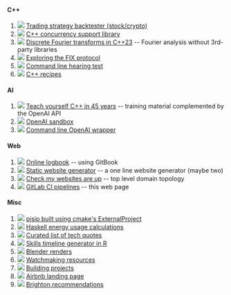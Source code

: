 #### C++

1. [![](https://gitlab.com/germs-dev/bt/badges/main/pipeline.svg)](https://gitlab.com/germs-dev/bt/-/pipelines/) [Trading strategy backtester (stock/crypto)](https://cpp.run/)
1. [![](https://gitlab.com/germs-dev/concurrency-support-library/badges/main/pipeline.svg)](https://gitlab.com/germs-dev/concurrency-support-library/-/pipelines/latest) [C++ concurrency support library](https://threads.cpp.run/)
1. [![](https://gitlab.com/germs-dev/dft/badges/main/pipeline.svg)](https://gitlab.com/germs-dev/dft/-/pipelines/latest) [Discrete Fourier transforms in C++23](https://dft.germs.dev/) -- Fourier analysis without 3rd-party libraries
1. [![](https://gitlab.com/germs-dev/fix/badges/main/pipeline.svg)](https://gitlab.com/germs-dev/fix/pipelines/latest) [Exploring the FIX protocol](https://fix.germs.dev)
1. [![](https://gitlab.com/germs-dev/hear/badges/main/pipeline.svg)](https://gitlab.com/germs-dev/hear/pipelines/latest) [Command line hearing test](https://gitlab.com/germs-dev/hear/)
1. [![](https://gitlab.com/germs-dev/cpp/badges/main/pipeline.svg)](https://gitlab.com/germs-dev/cpp/-/pipelines/latest) [C++ recipes](https://cpp.turpin.dev/)

#### AI

1. [![](https://gitlab.com/germs-dev/cs/badges/main/pipeline.svg)](https://gitlab.com/germs-dev/cs/-/pipelines/) [Teach yourself C++ in 45 years](https://turpin.dev/) -- training material complemented by the OpenAI API
1. [![](https://gitlab.com/germs-dev/openai/badges/main/pipeline.svg)](https://gitlab.com/germs-dev/openai/-/pipelines/latest) [OpenAI sandbox](https://openai.germs.dev/)
1. [![](https://gitlab.com/germs-dev/scripts/badges/main/pipeline.svg)](https://gitlab.com/germs-dev/scripts/-/pipelines/latest) [Command line OpenAI wrapper](https://turpin.cloud/)

<!--
#### R

1. [![](https://gitlab.com/deanturpin/tradeR/badges/main/pipeline.svg)](https://gitlab.com/deanturpin/tradeR/pipelines/latest) [Currency plotting in R](https://deanturpin.gitlab.io/tradeR/)
-->

#### Web

1. [![](https://gitlab.com/germs-dev/deanturpin/badges/main/pipeline.svg)](https://gitlab.com/germs-dev/deanturpin/-/pipelines/latest) [Online logbook](https://turpin.one/) -- using GitBook 
1. [![](https://gitlab.com/germs-dev/webmeup/badges/main/pipeline.svg)](https://gitlab.com/germs-dev/webmeup/-/pipelines/latest) [Static website generator](https://turpin.cloud/#static-website-generator) -- a one line website generator (maybe two)
1. [![](https://gitlab.com/germs-dev/tracehost/badges/main/pipeline.svg)](https://gitlab.com/germs-dev/tracehost/-/pipelines/latest) [Check my websites are up](https://germs.dev/) -- top level domain topology
1. [![](https://gitlab.com/germs-dev/pipelines/badges/main/pipeline.svg)](https://gitlab.com/germs-dev/pipelines/-/pipelines/latest) [GitLab CI pipelines](https://deanturp.in/) -- this web page

#### Misc

1. [![](https://gitlab.com/germs-dev/pjsip/badges/main/pipeline.svg)](https://gitlab.com/germs-dev/pjsip/-/pipelines/latest) [pjsip built using cmake's ExternalProject](https://gitlab.com/germs-dev/pjsip)
1. [![](https://gitlab.com/germs-dev/energy/badges/main/pipeline.svg)](https://gitlab.com/germs-dev/energy/-/pipelines/latest) [Haskell energy usage calculations](https://energy.turpin.cloud/)
1. [![](https://gitlab.com/germs-dev/quotations/badges/main/pipeline.svg)](https://gitlab.com/germs-dev/quotations/-/pipelines/latest) [Curated list of tech quotes](https://quotations.germs.dev/)
1. [![](https://gitlab.com/germs-dev/skills/badges/main/pipeline.svg)](https://gitlab.com/germs-dev/skills/-/pipelines/latest) [Skills timeline generator in R](https://skills.turpin.dev/)
1. [![](https://gitlab.com/germs-dev/render/badges/main/pipeline.svg)](https://gitlab.com/germs-dev/render/-/pipelines/latest) [Blender renders](https://render.germs.dev/)
1. [![](https://gitlab.com/germs-dev/pbwc/badges/main/pipeline.svg)](https://gitlab.com/germs-dev/pbwc/-/pipelines/latest) [Watchmaking resources](https://watch.turpin.one/)
1. [![](https://gitlab.com/deanturpin/idrawhouses/badges/main/pipeline.svg)](https://gitlab.com/deanturpin/idrawhouses/-/pipelines/latest) [Building projects](https://build.sima.one/)
1. [![](https://gitlab.com/germs-dev/mews-one/badges/main/pipeline.svg)](https://gitlab.com/germs-dev/mews-one/-/pipelines/latest) [Airbnb landing page](https://mews.one/)
1. [![](https://gitlab.com/germs-dev/brighton/badges/main/pipeline.svg)](https://gitlab.com/germs-dev/brighton/-/pipelines/latest) [Brighton recommendations](https://sima.one/)

